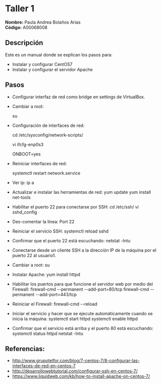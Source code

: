 # Taller 1

**Nombre:** Paula Andrea Bolaños Arias  
**Código:** A00068008

## Descripción
Este es un manual donde se explican los pasos para:
* Instalar y configurar CentOS7
* Instalar y configurar el servidor Apache

## Pasos
* Configurar interfaz de red como bridge en settings de VirtualBox.


* Cambiar a root:
  
  su
  
  
* Configuración de interfaces de red:


  cd /etc/sysconfig/network-scripts/
  
  
  vi ifcfg-enp0s3 
  
  
  ONBOOT=yes
  
  
* Reiniciar interfaces de red:


  systemctl restart network.service
  
  
* Ver ip:
  ip a
* Actualizar e instalar las herramientas de red:
  yum update
  yum install net-tools
* Habilitar el puerto 22 para conectarse por SSH:
  cd /etc/ssh/
  vi sshd_config 
* Des-comentar la línea: Port 22
* Reiniciar el servicio SSH:
  systemctl reload sshd
* Confirmar que el puerto 22 está escuchando:
  netstat -lntu
* Conectarse desde un cliente SSH a la dirección IP de la máquina por el puerto 22 al usuario1.
* Cambiar a root:
  su
* Instalar Apache:
  yum install httpd
* Habilitar los puertos para que funcione el servidor web por medio del Firewall:
  firewall-cmd --permanent --add-port=80/tcp
  firewall-cmd --permanent --add-port=443/tcp
* Reiniciar el Firewall:
  firewall-cmd --reload
* Iniciar el servicio y hacer que se ejecute automáticamente cuando se inicia la máquina:
  systemctl start httpd
  systemctl enable httpd
* Confirmar que el servicio está arriba y el puerto 80 está escuchando:
  systemctl status httpd
  netstat -lntu

## Referencias:
* http://www.grupotelfor.com/blog/7-centos-7/8-configurar-las-interfaces-de-red-en-centos-7 
* http://desarrollowebtutorial.com/configurar-ssh-en-centos-7/ 
* https://www.liquidweb.com/kb/how-to-install-apache-on-centos-7/


